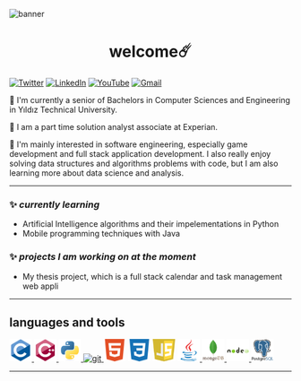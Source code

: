 ![banner](https://user-images.githubusercontent.com/76050599/147729607-c6e046b1-b3bb-4309-8cc6-a53ec2fddfce.png)

<h1 align="center" height='500px'> welcome☄️ </h1>

[![Twitter][twitter-shield]][twitter-url]
[![LinkedIn][linkedin-shield]][linkedin-url]
[![YouTube][youtube-shield]][youtube-url]
[![Gmail][gmail-shield]][gmail-url]



🐬 I'm currently a senior of Bachelors in Computer Sciences and Engineering in Yıldız Technical University.

🐬 I am a part time solution analyst associate at Experian.

🐬 I'm mainly interested in software engineering, especially game development and full stack application development. I also really enjoy solving data structures and algorithms problems with code, but I am also learning more about data science and analysis.

-----

### ✨ _currently learning_

- Artificial Intelligence algorithms and their impelementations in Python
- Mobile programming techniques with Java

### ✨ _projects I am working on at the moment_

- My thesis project, which is a full stack calendar and task management web appli

-----

## languages and tools

<p> 
  <a href="https://www.cprogramming.com/" target="_blank"> 
    <img src="https://raw.githubusercontent.com/devicons/devicon/master/icons/c/c-original.svg" alt="c" width="40" height="40"/>  </a>
  <a href="https://www.w3schools.com/cpp/" target="_blank"> 
    <img src="https://raw.githubusercontent.com/devicons/devicon/master/icons/cplusplus/cplusplus-original.svg" alt="cplusplus" width="40" height="40"/> 
  </a>
  <a href="https://www.python.org" target="_blank"> 
    <img src="https://raw.githubusercontent.com/devicons/devicon/master/icons/python/python-original.svg" alt="python" width="40" height="40"/> 
  </a>
  <a href="https://git-scm.com/" target="_blank"> 
    <img src="https://www.vectorlogo.zone/logos/git-scm/git-scm-icon.svg" alt="git" width="40" height="40"/> 
  </a>
  <a>
    <img src="icons/html5.svg" height="40" width="40" alt="HTML" width="40px" height="40" />
 </a>
  <a>
     <img height="40" width="40" alt="CSS" width="26px" src="icons/css3.svg" />
 </a>
 <a>
   <img height="40" width="40" alt="JavaScript" width="26px" src="icons/js.svg" />
 </a>
  <a href="https://www.java.com" target="_blank"> 
    <img src="https://raw.githubusercontent.com/devicons/devicon/master/icons/java/java-original.svg" alt="java" width="40" height="40"/> 
  </a> 
   <a href="https://www.mongodb.com/" target="_blank">
     <img src="https://raw.githubusercontent.com/devicons/devicon/master/icons/mongodb/mongodb-original-wordmark.svg" alt="mongodb" width="40" height="40"/> 
  </a> 
 <a href="https://nodejs.org" target="_blank"> 
   <img src="https://raw.githubusercontent.com/devicons/devicon/master/icons/nodejs/nodejs-original-wordmark.svg" alt="nodejs" width="40" height="40"/>
 </a> <a href="https://www.postgresql.org" target="_blank"> 
   <img src="https://raw.githubusercontent.com/devicons/devicon/master/icons/postgresql/postgresql-original-wordmark.svg" alt="postgresql" width="40" height="40"/> 
  </a>
  
</p>

-----

[linkedin-shield]: https://img.shields.io/badge/linkedin-%230077B5.svg?style=for-the-badge&logo=linkedin&logoColor=white
[linkedin-url]: https://www.linkedin.com/in/ya%C4%9Fmur-duran-645510182/
[twitter-shield]: https://img.shields.io/badge/twitter-%231DA1F2.svg?style=for-the-badge&logo=Twitter&logoColor=white
[twitter-url]: https://www.linkedin.com/in/ya%C4%9Fmur-duran-645510182/
[youtube-shield]: https://img.shields.io/badge/YouTube-%23FF0000.svg?style=for-the-badge&logo=YouTube&logoColor=white
[youtube-url]: https://www.youtube.com/channel/UCSknj28cl-5IPLXNUMJmxdg
[gmail-shield]: https://img.shields.io/badge/Gmail-D14836?style=for-the-badge&logo=gmail&logoColor=white
[gmail-url]: mailto:elifyagmurduran@gmail.com?
